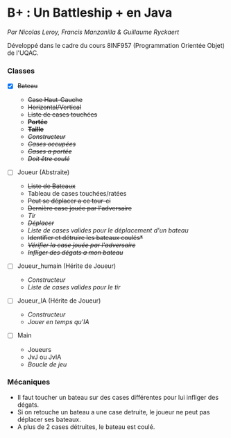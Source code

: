 # B+ : Un Battleship +  en Java

*Par Nicolas Leroy, Francis Manzanilla & Guillaume Ryckaert*

Développé dans le cadre du cours 8INF957 (Programmation Orientée Objet) de l'UQAC.

### Classes

 - [X] ~~Bateau~~
      - ~~Case Haut-Gauche~~
      - ~~Horizontal/Vertical~~
      - ~~Liste de cases touchées~~
      - ~~**Portée**~~
      - ~~**Taille**~~
      - ~~*Constructeur*~~
      - ~~*Cases occupées*~~
      - ~~*Cases a portée*~~
      - ~~*Doit être coulé*~~

- [ ] Joueur (Abstraite)
    - ~~Liste de Bateaux~~
    - Tableau de cases touchées/ratées
    - ~~Peut se déplacer a ce tour-ci~~
    - ~~Dernière case jouée par l'adversaire~~
    - *Tir*
    - ~~*Déplacer*~~
    - *Liste de cases valides pour le déplacement d'un bateau*
    - ~~Identifier et détruire les bateaux coulés*~~
    - ~~*Vérifier la case jouée par l'adversaire*~~
    - ~~*Infliger des dégats a mon bateau*~~


 - [ ] Joueur_humain (Hérite de Joueur)
    - *Constructeur*
    - *Liste de cases valides pour le tir*


  - [ ] Joueur_IA (Hérite de Joueur)
    - *Constructeur*
    - *Jouer en temps qu'IA*


 - [ ] Main
      - Joueurs
      - JvJ ou JvIA
      - *Boucle de jeu*  

### Mécaniques
- Il faut toucher un bateau sur des cases différentes pour lui infliger des dégats.
- Si on retouche un bateau a une case detruite, le joueur ne peut pas déplacer ses bateaux.
- A plus de 2 cases détruites, le bateau est coulé.
